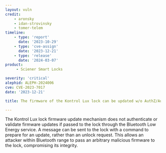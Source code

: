 ```yaml
---
layout: vuln
credit:
    - aronsky
    - idan-strovinsky
    - tomer-telem
timeline:
    - type: 'report'
      date: '2023-10-29'
    - type: 'cve-assign'
      date: '2023-12-21'
    - type: 'release'
      date: '2024-03-07'
product:
     - Sciener Smart Locks

severity: 'critical'
alephid: ALEPH-2024006
cve: CVE-2023-7017
date: '2023-12-21'

title: The firmware of the Kontrol Lux lock can be updated w/o AuthZ/AuthC

---
```

The Kontrol Lux lock firmware update mechanism does not authenticate or validate
firmware updates if passed to the lock through the Bluetooth Low Energy service.
A message can be sent to the lock with a command to prepare for an update,
rather than an unlock request. This allows an attacker within Bluetooth range to
pass an arbitrary malicious firmware to the lock, compromising its integrity.
